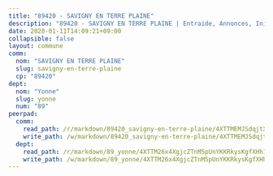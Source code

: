 ```yaml
---
title: "89420 - SAVIGNY EN TERRE PLAINE"
description: "89420 - SAVIGNY EN TERRE PLAINE | Entraide, Annonces, Initiatives"
date: 2020-01-11T14:09:21+09:00
collapsible: false
layout: commune
comm:
  nom: "SAVIGNY EN TERRE PLAINE"
  slug: savigny-en-terre-plaine
  cp: "89420"
dept:
  nom: "Yonne"
  slug: yonne
  num: "89"
peerpad:
  comm:
    read_path: /r/markdown/89420_savigny-en-terre-plaine/4XTTMEMJSdqjtXwa6wmMqzErmg8rMJ2oJGSKwdUDgJ8BXV7Wz
    write_path: /w/markdown/89420_savigny-en-terre-plaine/4XTTMEMJSdqjtXwa6wmMqzErmg8rMJ2oJGSKwdUDgJ8BXV7Wz-K3TgUD61HDryrAhyJgst55oPtXoE9ombGLVggXuZsctJBq5gFvEJQUdCgTUyMGTg5BkLbtPGSq4VM6KDJnwCyA2NcPKPtzqTBLoEFpmfFwbtHWTfZkddz5B33bE4A188fiZY8hir
  dept:
    read_path: /r/markdown/89_yonne/4XTTM26x4XgjcZTnM5pUnYKKRkysKgfXHh1wiigoPHqn9LDKB
    write_path: /w/markdown/89_yonne/4XTTM26x4XgjcZTnM5pUnYKKRkysKgfXHh1wiigoPHqn9LDKB-K3TgU4xaMVqzoRnPJNyddApuMoWvJyHL35bzooauYvdhG3MLg3ikjpoueq9BDtqVP4hJBQxpPxix2gohzXyST9tZPnEkyXpDMdHiAFpx7EU6e8WgvFk7NPsBQepM8o13bG9dyqq7
---
```


